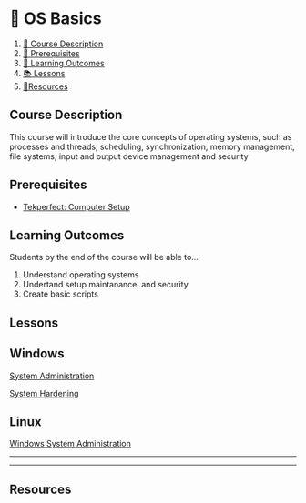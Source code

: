 # **💾 OS Basics**

1. [📝 Course Description](##course-description)
2. [🎯 Prerequisites](#prerequisites)
3. [🔮 Learning Outcomes](#learning-outcomes)
4. [📚 Lessons](#lessons)
5. [💼Resources](##resources)


## Course Description <!-- {docsify-ignore} -->

This course will introduce the core concepts of operating systems, such as processes and threads, scheduling, synchronization, memory management, file systems, input and output device management and security

## Prerequisites <!-- {docsify-ignore} -->

* [Tekperfect: Computer Setup](/lessons/computer-setup.md)

## Learning Outcomes <!-- {docsify-ignore} -->

Students by the end of the course will be able to...

1. Understand operating systems
1. Undertand setup maintanance, and security
1. Create basic scripts

## Lessons <!-- {docsify-ignore} -->

## Windows

[System Administration](/courses/03-System_Administration/lessons/linux-system-administration.md)

[System Hardening](/courses/03-System_Administration/lessons/linux-system-hardening.md)

## Linux


[Windows System Administration](/courses/03-System_Administration/lessons/windows-system-administration)

---
---

## Resources <!-- {docsify-ignore} -->



